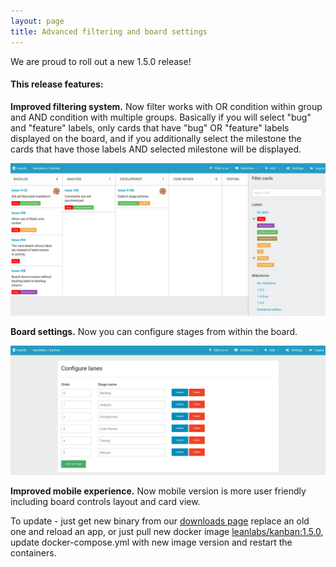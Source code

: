 ```yaml
---
layout: page
title: Advanced filtering and board settings
---
```


We are proud to roll out a new 1.5.0 release!

#### This release features:

**Improved filtering system.** Now filter works with OR condition within group and AND condition with multiple groups. Basically if you will select "bug" and "feature" labels, only cards that have "bug" OR "feature" labels displayed on the board, and if you additionally select the milestone the cards that have those labels AND selected milestone will be displayed.

![Improved filtering](/content/images/2016/03/2016-03-07-improved-filter.png)

**Board settings.** Now you can configure stages from within the board.

![Board settings](/content/images/2016/03/2016-03-07-board-settings.png)

**Improved mobile experience.** Now mobile version is more user friendly including board controls layout and card view.

To update - just get new binary from our [downloads page](http://kanban.leanlabs.io/downloads) replace an old one and reload an app, or just pull new docker image [leanlabs/kanban:1.5.0](https://hub.docker.com/r/leanlabs/kanban/), update docker-compose.yml with new image version and restart the containers.
